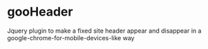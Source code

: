# gooHeader
Jquery plugin to make a fixed site header appear and disappear in a google-chrome-for-mobile-devices-like way

